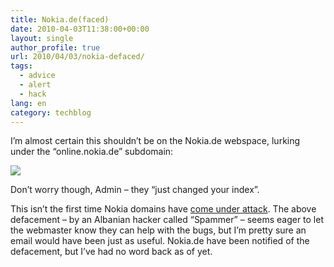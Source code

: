 ```yaml
---
title: Nokia.de(faced)
date: 2010-04-03T11:38:00+00:00
layout: single
author_profile: true
url: 2010/04/03/nokia-defaced/
tags:
  - advice
  - alert
  - hack
lang: en
category: techblog
---
```

I’m almost certain this shouldn’t be on the Nokia.de webspace, lurking under the “online.nokia.de” subdomain:

[![](http://2.bp.blogspot.com/_vaUVXcmC3OI/S7chLNq1hhI/AAAAAAAABcU/fR-TmG-KZBU/s400/nokiadefacement.gif)](http://2.bp.blogspot.com/_vaUVXcmC3OI/S7chLNq1hhI/AAAAAAAABcU/fR-TmG-KZBU/s1600-h/nokiadefacement.gif)

Don’t worry though, Admin – they “just changed your index”.

This isn’t the first time Nokia domains have [come under attack](http://www.associatedcontent.com/article/135988/nokia_website_hacked_by_drjr7.html&cid=0). The above defacement – by an Albanian hacker called “Spammer” – seems eager to let the webmaster know they can help with the bugs, but I’m pretty sure an email would have been just as useful. Nokia.de have been notified of the defacement, but I’ve had no word back as of yet.